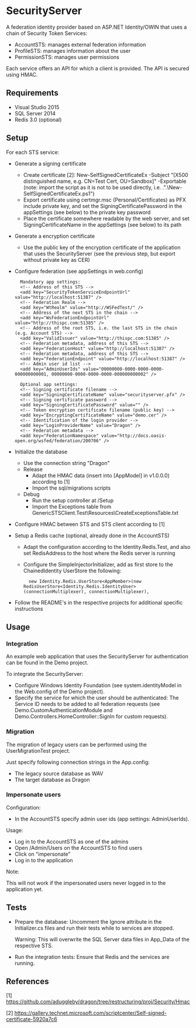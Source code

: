 SecurityServer
==============

A federation identity provider based on ASP.NET Identity/OWIN that uses a chain of Security Token Services:

* AccountSTS: manages external federation information
* ProfileSTS: manages information about the user
* PermissionSTS: manages user permissions

Each service offers an API for which a client is provided. The API is secured using HMAC.


Requirements
------------

* Visual Studio 2015
* SQL Server 2014
* Redis 3.0 (optional)


Setup
-----

For each STS service:

* Generate a signing certificate
    * Create certificate [2]: New-SelfSignedCertificateEx -Subject "[X500 distinguished name, e.g. CN=Test Cert, OU=Sandbox]" -Exportable (note: import the script as it is not to be used directly, i.e. .".\New-SelfSignedCertificateEx.ps1")
    * Export certificate using certmgr.msc (Personal/Certificates) as PFX include private key, and set the SigningCertificatePassword in the appSettings  (see below) to the private key password
    * Place the certificate somewhere readable by the web server, and set SigningCertificateName in the appSettings (see below) to its path
* Generate a encryption certificate
    * Use the public key of the encryption certificate of the application that uses the SecurityServer (see the previous step, but export without private key as CER)   
* Configure federation (see appSettings in web.config)

        Mandatory app settings:
        <!-- Address of this STS -->
        <add key="SecurityTokenServiceEndpointUrl" value="http://localhost:51387" />
        <!-- Federation Realm -->
        <add key="WtRealm" value="http://WSFedTest/" />
        <!-- Address of the next STS in the chain -->
        <add key="WsFederationEndpointUrl" value="http://thispc.com:51385" />
        <!-- Address of the root STS, i.e. the last STS in the chain (e.g. Account STS) -->
        <add key="ValidIssuer" value="http://thispc.com:51385" />
        <!-- Federation metadata, address of this STS -->
        <add key="FederationHost" value="http://localhost:51387" />
        <!-- Federation metadata, address of this STS -->
        <add key="FederationEndpoint" value="http://localhost:51387" />
        <!-- Admin user id list -->
        <add key="AdminUserIds" value="00000000-0000-0000-0000-000000000001, 00000000-0000-0000-0000-000000000002" />

        Optional app settings:
        <!-- Signing certificate filename -->
        <add key="SigningCertificateName" value="securityserver.pfx" />
        <!-- Signing certificate password -->
        <add key="SigningCertificatePassword" value="" />
        <!-- Token encryption certificate filename (public key) -->
        <add key="EncryptingCertificateName" value="demo.cer" />
        <!-- Identification of the login provider -->
        <add key="LoginProviderName" value="Dragon" />
        <!-- Federation metadata -->
        <add key="FederationNamespace" value="http://docs.oasis-open.org/wsfed/federation/200706" />

* Initialize the database
    * Use the connection string "Dragon"
    * Release
        * Adapt the HMAC data (insert into [AppModel] in v1.0.0.0) according to [1]
        * Import the sql/migrations scripts
    * Debug
        * Run the setup controller at /Setup
        * Import the Exceptions table from GenericSTSClient.Test\Resources\CreateExceptionsTable.txt
* Configure HMAC between STS and STS client according to [1]
* Setup a Redis cache (optional, already done in the AccountSTS)
    * Adapt the configuration according to the Identity.Redis.Test, and also set RedisAddress to the host where the Redis server is running
    * Configure the SimpleInjectorInitializer, add as first store to the ChainedIdentity UserStore the following:

            new Identity.Redis.UserStore<AppMember>(new RedisUserStore<Identity.Redis.IdentityUser>(connectionMultiplexer), connectionMultiplexer),

* Follow the README's in the respective projects for additional specific instructions


Usage
-----

### Integration

An example web application that uses the SecurityServer for authentication can be found in the Demo project.

To integrate the SecurityServer:

* Configure Windows Identity Foundation (see system.identityModel in the Web.config of the Demo project).
* Specify the service for which the user should be authenticated: The Service ID needs to be added to all federation requests (see Demo.CustomAuthenticationModule and Demo.Controllers.HomeController::SignIn for custom requests).

### Migration

The migration of legacy users can be performed using the UserMigrationTest project. 

Just specify following connection strings in the App.config:

* The legacy source database as WAV
* The target database as Dragon

### Impersonate users

Configuration:

* In the AccountSTS specify admin user ids (app settings: AdminUserIds).

Usage:

* Log in to the AccountSTS as one of the admins
* Open /Admin/Users on the AccountSTS to find users
* Click on "impersonate"
* Log in to the application

Note:

This will not work if the impersonated users never logged in to the application yet.


Tests
-----

* Prepare the database:
  Uncomment the Ignore attribute in the Initializer.cs files and run their tests while to services are stopped.

  Warning: This will overwrite the SQL Server data files in App_Data of the respective STS.

* Run the integration tests:
  Ensure that Redis and the services are running.


References
----------

[1] https://github.com/aduggleby/dragon/tree/restructuring/proj/Security/Hmac

[2] https://gallery.technet.microsoft.com/scriptcenter/Self-signed-certificate-5920a7c6